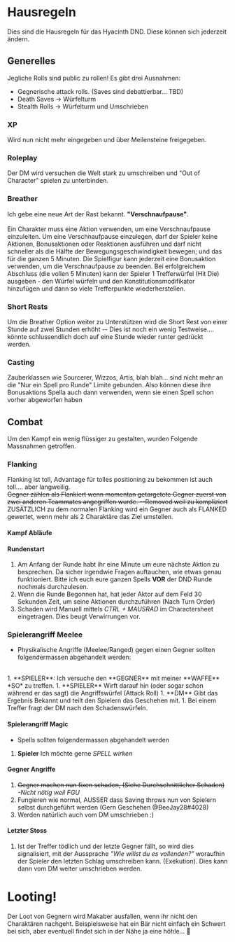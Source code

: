 # Hausregeln
Dies sind die Hausregeln für das Hyacinth DND. Diese können sich jederzeit ändern.

## Generelles
Jegliche Rolls sind public zu rollen! Es gibt drei Ausnahmen:
* Gegnerische attack rolls. (Saves sind debattierbar... TBD)
* Death Saves -> Würfelturm
* Stealth Rolls -> Würfelturm und Umschrieben

### XP
Wird nun nicht mehr eingegeben und über Meilensteine freigegeben.

### Roleplay
Der DM wird versuchen die Welt stark zu umschreiben und "Out of Character" spielen zu unterbinden.

### Breather
Ich gebe eine neue Art der Rast bekannt. **"Verschnaufpause"**.<br><br>
Ein Charakter muss eine Aktion verwenden, um eine Verschnaufpause einzuleiten. Um eine Verschnaufpause einzulegen, darf der Spieler keine Aktionen, Bonusaktionen oder Reaktionen ausführen und darf nicht schneller als die Hälfte der Bewegungsgeschwindigkeit bewegen; und das für die ganzen 5 Minuten. Die Spielfigur kann jederzeit eine Bonusaktion verwenden, um die Verschnaufpause zu beenden. Bei erfolgreichem Abschluss (die vollen 5 Minuten) kann der Spieler 1 Trefferwürfel (Hit Die) ausgeben - den Würfel würfeln und den Konstitutionsmodifikator hinzufügen und dann so viele Trefferpunkte wiederherstellen.

### Short Rests
Um die Breather Option weiter zu Unterstützen wird die Short Rest von einer Stunde auf zwei Stunden erhöht -- Dies ist noch ein wenig Testweise.... könnte schlussendlich doch auf eine Stunde wieder runter gedrückt werden.

### Casting
Zauberklassen wie Sourcerer, Wizzos, Artis, blah blah... sind nicht mehr an die "Nur ein Spell pro Runde" Limite gebunden. Also können diese ihre Bonusaktions Spella auch dann verwenden, wenn sie einen Spell schon vorher abgeworfen haben

## Combat
Um den Kampf ein wenig flüssiger zu gestalten, wurden Folgende Massnahmen getroffen.

### Flanking
Flanking ist toll, Advantage für tolles positioning zu bekommen ist auch toll.... aber langweilig.<br>
~~Gegner zählen als Flankiert wenn momentan getargetete Gegner zuerst von zwei anderen Teammates angegriffen wurde. --Removed weil zu kompliziert~~<br>
ZUSÄTZLICH zu dem normalen Flanking wird ein Gegner auch als FLANKED gewertet, wenn mehr als 2 Charaktäre das Ziel umstellen.

#### Kampf Abläufe

#### Rundenstart
1.  Am Anfang der Runde habt ihr eine Minute um eure nächste Aktion zu besprechen. Da sicher irgendwie Fragen auftauchen, wie etwas genau funktioniert. Bitte ich euch eure ganzen Spells **VOR** der DND Runde nochmals durchzulesen.
1.  Wenn die Runde Begonnen hat, hat jeder Aktor auf dem Feld 30 Sekunden Zeit, um seine Aktionen durchzuführen (Nach Turn Order)
1.  Schaden wird Manuell mittels *CTRL + MAUSRAD* im Charactersheet eingetragen. Dies beugt Verwirrungen vor.

### Spielerangriff Meelee
*   Physikalische Angriffe (Meelee/Ranged) gegen einen Gegner sollten folgendermassen abgehandelt werden:
<br>
1.  **SPIELER**: Ich versuche den **GEGNER** mit meiner **WAFFE** *SO* zu treffen.
1.  **SPIELER** Wirft darauf hin (oder sogar schon während er das sagt) die Angriffswürfel (Attack Roll)
1.  **DM** Gibt das Ergebnis Bekannt und teilt den Spielern das Geschehen mit.
1.  Bei einem Treffer fragt der DM nach den Schadenswürfeln.

#### Spielerangriff Magic
*   Spells sollten folgendermassen abgehandelt werden
1.  **Spieler** Ich möchte gerne *SPELL wirken*

#### Gegner Angriffe
1.  ~~Gegner machen nun fixen schaden, (Siehe Durchschnittlicher Schaden)~~ *-Nicht nötig weil FGU*
1.  Fungieren wie normal, AUSSER dass Saving throws nun von Spielern selbst durchgeführt werden (Gern Geschehen @BeeJay28#4028)
1.  Werden natürlich auch vom DM umschrieben :)

#### Letzter Stoss
1.  Ist der Treffer tödlich und der letzte Gegner fällt, so wird dies signalisiert, mit der Aussprache *"Wie willst du es vollenden?"* woraufhin der Spieler den letzten Schlag umschreiben kann. (Exekution). Dies kann dann vom DM weiter umschrieben werden.

# Looting!

Der Loot von Gegnern wird Makaber ausfallen, wenn ihr nicht den Charaktären nachgeht. Beispielsweise hat ein Bär nicht einfach ein Schwert bei sich, aber eventuell findet sich in der Nähe ja eine höhle... :thinking:
